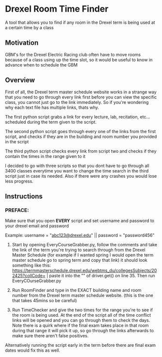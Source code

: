 # Drexel Room Time Finder
A tool that allows you to find if any room in the Drexel term is being used at a certain time by a class

## Motivation
GBM's for the Drexel Electric Racing club often have to move rooms because of a class using up the time slot, so it would be useful to know in advance when to schedule the GBM

## Overview
First of all, the Drexel term master schedule website works in a strange way that you need to go through every link first before you can view the specific class, you cannot just go to the link immediately. So if you're wondering why each text file has multiple links, thats why.

The first python script grabs a link for every lecture, lab, recitation, etc... scheduled during the term given to the script.

The second python script goes through every one of the links from the first script, and checks if they are in the building and room number you provided in the script

The third python script checks every link from script two and checks if they contain the times in the range given to it

I decided to go with three scripts so that you dont have to go through all 3400 classes everytime you want to change the time search in the third script just in case its needed. Also if there were any crashes you would lose less progress.

## Instructions
### PREFACE:
Make sure that you open **EVERY** script and set username and password to your drexel email and password

Example: username = "abc123@drexel.edu"  ||  password = "password456"


1. Start by opening EveryCourseGrabber.py, follow the comments and take the link of the term you're trying to search through from the Drexel Master Schedule (for example if I wanted spring I would open the term master schedule go to spring term and copy that link) it should look something like this: https://termmasterschedule.drexel.edu/webtms_du/collegesSubjects/202425?collCode= | paste it into the "" of driver.get() on line 35. Then run EveryCOurseGrabber.py

2. Run RoomFinder and type in the EXACT building name and room number from the Drexel term master schedule website. (this is the one that takes 45mins so be careful)

3. Run TimeChecker and give the two times for the range you're to see if the room is being used. At the end of the script all of the time conflict links will be opened and you can go through them to check the days. Note there is a quirk where if the final exam takes place in that room during that range it will pick it up, so go through the links afterwards to make sure there aren't false positives.

Alternatively running the script early in the term before there are final exam dates would fix this as well.

